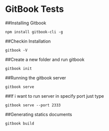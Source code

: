 # GitBook Tests

##Installing Gitbook
	
`npm install gitbook-cli -g`

##Checkin Installation

`gitbook -V`

##Create a new folder and run gitbook

`gitbook init`


##Running the gitbook server

`gitbook serve`

##If i want to run server in specify port just type

`gitbook serve --port 2333`

##Generating statics documents

`gitbook build`



